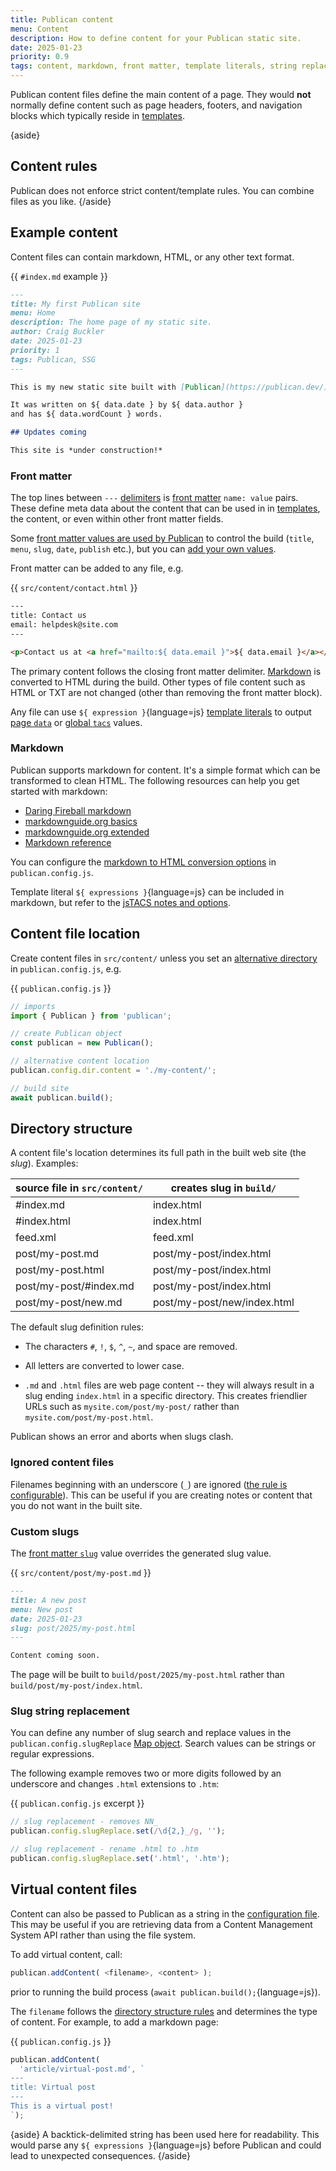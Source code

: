 ```yaml
---
title: Publican content
menu: Content
description: How to define content for your Publican static site.
date: 2025-01-23
priority: 0.9
tags: content, markdown, front matter, template literals, string replacement
---
```


Publican content files define the main content of a page. They would **not** normally define content such as page headers, footers, and navigation blocks which typically reside in [templates](--ROOT--docs/setup/templates/).

{aside}
## Content rules

Publican does not enforce strict content/template rules. You can combine files as you like.
{/aside}


## Example content

Content files can contain markdown, HTML, or any other text format.

{{ `#index.md` example }}
```md
---
title: My first Publican site
menu: Home
description: The home page of my static site.
author: Craig Buckler
date: 2025-01-23
priority: 1
tags: Publican, SSG
---

This is my new static site built with [Publican](https://publican.dev/).

It was written on ${ data.date } by ${ data.author }
and has ${ data.wordCount } words.

## Updates coming

This site is *under construction!*
```


### Front matter

The top lines between `---` [delimiters](--ROOT--docs/reference/publican-options/#front-matter-delimiter) is [front matter](--ROOT--docs/reference/front-matter/) `name: value` pairs. These define meta data about the content that can be used in in [templates](--ROOT--docs/setup/templates/), the content, or even within other front matter fields.

Some [front matter values are used by Publican](--ROOT--docs/reference/front-matter/#publican-values) to control the build (`title`, `menu`, `slug`, `date`, `publish` etc.), but you can [add your own values](--ROOT--docs/reference/front-matter/#custom-front-matter).

Front matter can be added to any file, e.g.

{{ `src/content/contact.html` }}
```html
---
title: Contact us
email: helpdesk@site.com
---

<p>Contact us at <a href="mailto:${ data.email }">${ data.email }</a></p>
```

The primary content follows the closing front matter delimiter. [Markdown](#markdown) is converted to HTML during the build. Other types of file content such as HTML or TXT are not changed (other than removing the front matter block).

Any file can use `${ expression }`{language=js} [template literals](--ROOT--docs/setup/jstacs/) to output [page `data`](--ROOT--docs/reference/content-properties/) or [global `tacs`](--ROOT--docs/reference/global-properties/) values.


### Markdown

Publican supports markdown for content. It's a simple format which can be transformed to clean HTML. The following resources can help you get started with markdown:

* [Daring Fireball markdown](https://daringfireball.net/projects/markdown/)
* [markdownguide.org basics](https://www.markdownguide.org/basic-syntax/)
* [markdownguide.org extended](https://www.markdownguide.org/extended-syntax/)
* [Markdown reference](https://commonmark.org/help/)

You can configure the [markdown to HTML conversion options](--ROOT--docs/reference/publican-options/#markdown-to-html) in `publican.config.js`.

Template literal `${ expressions }`{language=js} can be included in markdown, but refer to the [jsTACS notes and options](--ROOT--docs/setup/jstacs/#template-literals-in-markdown).


## Content file location

Create content files in `src/content/` unless you set an [alternative directory](--ROOT--docs/reference/publican-options/#directories) in `publican.config.js`, e.g.

{{ `publican.config.js` }}
```js
// imports
import { Publican } from 'publican';

// create Publican object
const publican = new Publican();

// alternative content location
publican.config.dir.content = './my-content/';

// build site
await publican.build();
```


## Directory structure

A content file's location determines its full path in the built web site (the *slug*). Examples:

|source file in `src/content/`|creates slug in `build/`|
|-|-|
|\#index.md|index.html|
|\#index.html|index.html|
|feed.xml|feed.xml|
|post/my-post.md|post/my-post/index.html|
|post/my-post.html|post/my-post/index.html|
|post/my-post/\#index.md|post/my-post/index.html|
|post/my-post/new.md|post/my-post/new/index.html|

The default slug definition rules:

* The characters `#`, `!`, `$`, `^`, `~`, and space are removed.

* All letters are converted to lower case.

* `.md` and `.html` files are web page content -- they will always result in a slug ending `index.html` in a specific directory. This creates friendlier URLs such as `mysite.com/post/my-post/` rather than `mysite.com/post/my-post.html`.

Publican shows an error and aborts when slugs clash.


### Ignored content files

Filenames beginning with an underscore (`_`) are ignored ([the rule is configurable](--ROOT--docs/reference/publican-options/#ignored-content-files)). This can be useful if you are creating notes or content that you do not want in the built site.


### Custom slugs

The [front matter `slug`](--ROOT--docs/reference/front-matter/#slug) value overrides the generated slug value.

{{ `src/content/post/my-post.md` }}
```md
---
title: A new post
menu: New post
date: 2025-01-23
slug: post/2025/my-post.html
---

Content coming soon.
```

The page will be built to `build/post/2025/my-post.html` rather than `build/post/my-post/index.html`.


### Slug string replacement

You can define any number of slug search and replace values in the `publican.config.slugReplace` [Map object](https://developer.mozilla.org/docs/Web/JavaScript/Reference/Global_Objects/Map). Search values can be strings or regular expressions.

The following example removes two or more digits followed by an underscore and changes `.html` extensions to `.htm`:

{{ `publican.config.js` excerpt }}
```js
// slug replacement - removes NN_
publican.config.slugReplace.set(/\d{2,}_/g, '');

// slug replacement - rename .html to .htm
publican.config.slugReplace.set('.html', '.htm');
```


## Virtual content files

Content can also be passed to Publican as a string in the [configuration file](--ROOT--docs/setup/configuration/). This may be useful if you are retrieving data from a Content Management System API rather than using the file system.

To add virtual content, call:

```js
publican.addContent( <filename>, <content> );
```

prior to running the build process (`await publican.build();`{language=js}).

The `filename` follows the [directory structure rules](#directory-structure) and determines the type of content. For example, to add a markdown page:

{{ `publican.config.js` }}
```js
publican.addContent(
  'article/virtual-post.md', `
---
title: Virtual post
---
This is a virtual post!
`);
```

{aside}
A backtick-delimited string has been used here for readability. This would parse any `${ expressions }`{language=js} before Publican and could lead to unexpected consequences.
{/aside}
